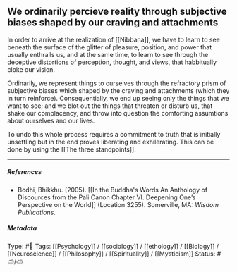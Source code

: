 ## We ordinarily percieve reality through subjective biases shaped by our craving and attachments #

In order to arrive at the realization of [[Nibbana]], we have to learn to see beneath the surface of the glitter of pleasure, position, and power that usually enthralls us, and at the same time, to learn to see through the deceptive distortions of perception, thought, and views, that habbitually cloke our vision.

Ordinarily, we represent things to ourselves through the refractory prism of subjective biases which shaped by the craving and attachments (which they in turn reinforce). Consequentially, we end up seeing only the things that we want to see; and we blot out the things that threaten or disturb us, that shake our complacency, and throw into question the comforting assumtions about ourselves and our lives. 

To undo this whole process requires a commitment to truth that is initially unsettling but in the end proves liberating and exhilerating. This can be done by using the [[The three standpoints]].

___

##### References

- Bodhi, Bhikkhu. (2005). [[In the Buddha's Words An Anthology of Discources from the Pali Canon Chapter VI. Deepening One’s Perspective on the World]]   (Location 3255). Somerville, MA: _Wisdom Publications_.

##### Metadata

Type: #🔴 
Tags: [[Psychology]] / [[sociology]] / [[ethology]] / [[Biology]] / [[Neuroscience]] / [[Philosophy]] / [[Spirituality]] / [[Mysticism]] 
Status: #⛅️/⛅️ 
